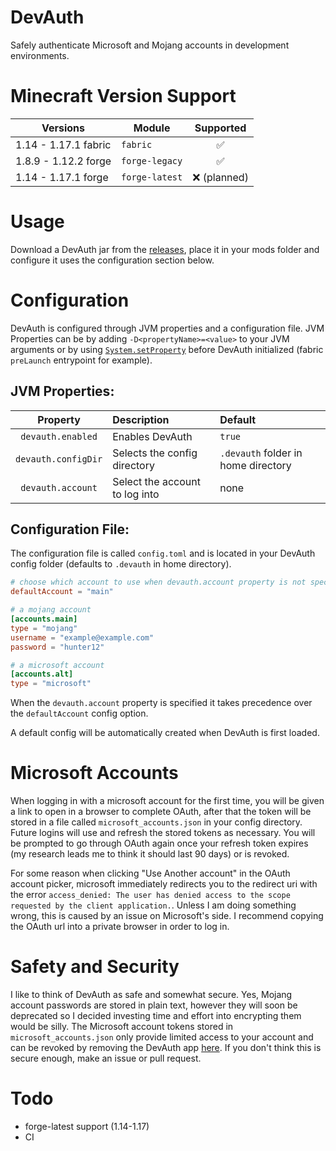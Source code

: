# DevAuth

Safely authenticate Microsoft and Mojang accounts in development environments.

# Minecraft Version Support

| Versions | Module | Supported |
| ------ | -------- | :---------: |
| 1.14 - 1.17.1 fabric | `fabric` | ✅ |
| 1.8.9 - 1.12.2 forge | `forge-legacy` | ✅ |
|  1.14 - 1.17.1 forge | `forge-latest` | ❌ (planned) |

# Usage

Download a DevAuth jar from the [releases](https://github.com/DJtheRedstoner/DevAuth/releases),
place it in your mods folder and configure it uses the configuration section below.

# Configuration

DevAuth is configured through JVM properties and a configuration file.
JVM Properties can be by adding `-D<propertyName>=<value>` to your JVM arguments
or by using [`System.setProperty`][setProperty] before DevAuth initialized 
(fabric `preLaunch` entrypoint for example).

## JVM Properties:

| Property | Description | Default |
| :------: | :---------- | :----- |
| `devauth.enabled` | Enables DevAuth | `true` |
| `devauth.configDir` | Selects the config directory | `.devauth` folder in home directory |
| `devauth.account` | Select the account to log into | none

## Configuration File:

The configuration file is called `config.toml` and is located in your DevAuth config
folder (defaults to `.devauth` in home directory).

```toml
# choose which account to use when devauth.account property is not specified
defaultAccount = "main"

# a mojang account
[accounts.main]
type = "mojang"
username = "example@example.com"
password = "hunter12"

# a microsoft account
[accounts.alt]
type = "microsoft"
```
When the `devauth.account` property is specified it takes precedence over the
`defaultAccount` config option.

A default config will be automatically created when DevAuth is first loaded.

# Microsoft Accounts

When logging in with a microsoft account for the first time, you will be given a
link to open in a browser to complete OAuth, after that the token will be stored
in a file called `microsoft_accounts.json` in your config directory. Future logins
will use and refresh the stored tokens as necessary. You will be prompted to go through
OAuth again once your refresh token expires (my research leads me to think it should last 90 days)
or is revoked.

For some reason when clicking "Use Another account" in the OAuth account picker, microsoft
immediately redirects you to the redirect uri with the error 
`access_denied: The user has denied access to the scope requested by the client application.`.
Unless I am doing something wrong, this is caused by an issue on Microsoft's side. I recommend copying
the OAuth url into a private browser in order to log in.

# Safety and Security

I like to think of DevAuth as safe and somewhat secure. Yes, Mojang account passwords are
stored in plain text, however they will soon be deprecated so I decided investing time and effort
into encrypting them would be silly. The Microsoft account tokens stored in `microsoft_accounts.json`
only provide limited access to your account and can be revoked by removing the DevAuth app [here][manageConsent].
If you don't think this is secure enough, make an issue or pull request.

# Todo

- forge-latest support (1.14-1.17)
- CI

[setProperty]: https://docs.oracle.com/en/java/javase/16/docs/api/java.base/java/lang/System.html#setProperty(java.lang.String,java.lang.String)
[manageConsent]: https://account.live.com/consent/Manage